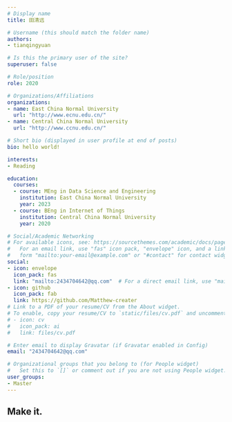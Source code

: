 ```yaml
---
# Display name
title: 田清远

# Username (this should match the folder name)
authors:
- tianqingyuan

# Is this the primary user of the site?
superuser: false

# Role/position
role: 2020

# Organizations/Affiliations
organizations:
- name: East China Normal University
  url: "http://www.ecnu.edu.cn/"
- name: Central China Normal University
  url: "http://www.ccnu.edu.cn/"

# Short bio (displayed in user profile at end of posts)
bio: hello world!

interests:
- Reading

education:
  courses:
  - course: MEng in Data Science and Engineering
    institution: East China Normal University
    year: 2023
  - course: BEng in Internet of Things
    institution: Central China Normal University
    year: 2020

# Social/Academic Networking
# For available icons, see: https://sourcethemes.com/academic/docs/page-builder/#icons
#   For an email link, use "fas" icon pack, "envelope" icon, and a link in the
#   form "mailto:your-email@example.com" or "#contact" for contact widget.
social:
- icon: envelope
  icon_pack: fas
  link: "mailto:2434704642@qq.com"  # For a direct email link, use "mailto:test@example.org".
- icon: github
  icon_pack: fab
  link: https://github.com/Matthew-creater
# Link to a PDF of your resume/CV from the About widget.
# To enable, copy your resume/CV to `static/files/cv.pdf` and uncomment the lines below.
# - icon: cv
#   icon_pack: ai
#   link: files/cv.pdf

# Enter email to display Gravatar (if Gravatar enabled in Config)
email: "2434704642@qq.com"

# Organizational groups that you belong to (for People widget)
#   Set this to `[]` or comment out if you are not using People widget.
user_groups:
- Master
---
```


## Make it.
